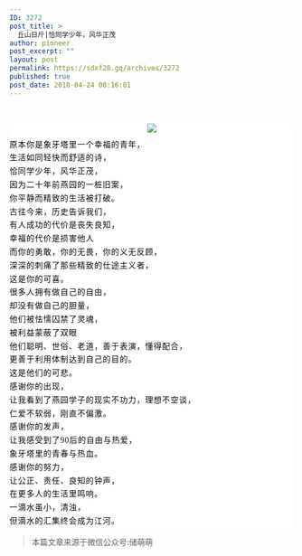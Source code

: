 ```yaml
---
ID: 3272
post_title: >
  丘山日斤|恰同学少年，风华正茂
author: pioneer
post_excerpt: ""
layout: post
permalink: https://sdxf28.gq/archives/3272
published: true
post_date: 2018-04-24 00:16:01
---
```

&nbsp;

<section style="background-color: #ffffff; box-sizing: border-box;"><section class="Powered-by-XIUMI V5" style="box-sizing: border-box;"><section class="" style="text-align: center; margin-top: 10px; margin-bottom: 10px; box-sizing: border-box;"><section class="" style="max-width: 100%; vertical-align: middle; display: inline-block; overflow: hidden !important; box-sizing: border-box;"><img style="vertical-align: middle; max-width: 100%; box-sizing: border-box;" src="https://sdxf28.gq/wp-content/uploads/2018/04/wxsync-19823112225adeb61ca75b81524545052.jpeg" data-ratio="0.6333333" data-w="600" data-src="" data-type="jpeg" /></section></section></section><section class="Powered-by-XIUMI V5" style="box-sizing: border-box;"><section class="" style="margin: 10px 0%; box-sizing: border-box;"><section class="tn-yzk-fuid-text-87528-1524541704607" style="line-height: 1.7; color: #0e0707; text-align: justify; padding: 0px; letter-spacing: 1px; box-sizing: border-box;">
<p style="white-space: normal; margin: 0px; padding: 0px; box-sizing: border-box;"></p>
<p style="white-space: normal; margin: 0px; padding: 0px; box-sizing: border-box;"><span style="font-family: PingFangTC-light; box-sizing: border-box;">原本你是象牙塔里一个幸福的青年，</span></p>
<p style="white-space: normal; margin: 0px; padding: 0px; box-sizing: border-box;"><span style="font-family: PingFangTC-light; box-sizing: border-box;">生活如同轻快而舒适的诗，</span></p>
<p style="white-space: normal; margin: 0px; padding: 0px; box-sizing: border-box;"><span style="font-family: PingFangTC-light; box-sizing: border-box;">恰同学少年，风华正茂，</span></p>
<p style="white-space: normal; margin: 0px; padding: 0px; box-sizing: border-box;"><span style="font-family: PingFangTC-light; box-sizing: border-box;">因为二十年前燕园的一桩旧案，</span></p>
<p style="white-space: normal; margin: 0px; padding: 0px; box-sizing: border-box;"><span style="font-family: PingFangTC-light; box-sizing: border-box;">你平静而精致的生活被打破。</span></p>
<p style="white-space: normal; margin: 0px; padding: 0px; box-sizing: border-box;"></p>
<p style="white-space: normal; margin: 0px; padding: 0px; box-sizing: border-box;"><span style="font-family: PingFangTC-light; box-sizing: border-box;">古往今来，历史告诉我们，</span></p>
<p style="white-space: normal; margin: 0px; padding: 0px; box-sizing: border-box;"><span style="font-family: PingFangTC-light; box-sizing: border-box;">有人成功的代价是丧失良知，</span></p>
<p style="white-space: normal; margin: 0px; padding: 0px; box-sizing: border-box;"><span style="font-family: PingFangTC-light; box-sizing: border-box;">幸福的代价是损害他人</span></p>
<p style="white-space: normal; margin: 0px; padding: 0px; box-sizing: border-box;"><span style="font-family: PingFangTC-light; box-sizing: border-box;">而你的勇敢，你的无畏，你的义无反顾，</span></p>
<p style="white-space: normal; margin: 0px; padding: 0px; box-sizing: border-box;"><span style="font-family: PingFangTC-light; box-sizing: border-box;">深深的刺痛了那些精致的仕途主义者，</span></p>
<p style="white-space: normal; margin: 0px; padding: 0px; box-sizing: border-box;"><span style="font-family: PingFangTC-light; box-sizing: border-box;">这是你的可喜。</span></p>
<p style="white-space: normal; margin: 0px; padding: 0px; box-sizing: border-box;"></p>
<p style="white-space: normal; margin: 0px; padding: 0px; box-sizing: border-box;"><span style="font-family: PingFangTC-light; box-sizing: border-box;">很多人拥有做自己的自由，</span></p>
<p style="white-space: normal; margin: 0px; padding: 0px; box-sizing: border-box;"><span style="font-family: PingFangTC-light; box-sizing: border-box;">却没有做自己的胆量，</span></p>
<p style="white-space: normal; margin: 0px; padding: 0px; box-sizing: border-box;"><span style="font-family: PingFangTC-light; box-sizing: border-box;">他们被怯懦囚禁了灵魂，</span></p>
<p style="white-space: normal; margin: 0px; padding: 0px; box-sizing: border-box;"><span style="font-family: PingFangTC-light; box-sizing: border-box;">被利益蒙蔽了双眼</span></p>
<p style="white-space: normal; margin: 0px; padding: 0px; box-sizing: border-box;"><span style="font-family: PingFangTC-light; box-sizing: border-box;">他们聪明、世俗、老道，善于表演，懂得配合，</span></p>
<p style="white-space: normal; margin: 0px; padding: 0px; box-sizing: border-box;"><span style="font-family: PingFangTC-light; box-sizing: border-box;">更善于利用体制达到自己的目的。</span></p>
<p style="white-space: normal; margin: 0px; padding: 0px; box-sizing: border-box;"><span style="font-family: PingFangTC-light; box-sizing: border-box;">这是他们的可悲。</span></p>
<p style="white-space: normal; margin: 0px; padding: 0px; box-sizing: border-box;"></p>
<p style="white-space: normal; margin: 0px; padding: 0px; box-sizing: border-box;"><span style="font-family: PingFangTC-light; box-sizing: border-box;">感谢你的出现，</span></p>
<p style="white-space: normal; margin: 0px; padding: 0px; box-sizing: border-box;"><span style="font-family: PingFangTC-light; box-sizing: border-box;">让我看到了燕园学子的现实不功力，理想不空谈，</span></p>
<p style="white-space: normal; margin: 0px; padding: 0px; box-sizing: border-box;"><span style="font-family: PingFangTC-light; box-sizing: border-box;">仁爱不软弱，刚直不偏激。</span></p>
<p style="white-space: normal; margin: 0px; padding: 0px; box-sizing: border-box;"></p>
<p style="white-space: normal; margin: 0px; padding: 0px; box-sizing: border-box;"><span style="font-family: PingFangTC-light; box-sizing: border-box;">感谢你的发声，</span></p>
<p style="white-space: normal; margin: 0px; padding: 0px; box-sizing: border-box;"><span style="font-family: PingFangTC-light; box-sizing: border-box;">让我感受到了90后的自由与热爱，</span></p>
<p style="white-space: normal; margin: 0px; padding: 0px; box-sizing: border-box;"><span style="font-family: PingFangTC-light; box-sizing: border-box;">象牙塔里的青春与热血。</span></p>
<p style="white-space: normal; margin: 0px; padding: 0px; box-sizing: border-box;"></p>
<p style="white-space: normal; margin: 0px; padding: 0px; box-sizing: border-box;"><span style="font-family: PingFangTC-light; box-sizing: border-box;">感谢你的努力，</span></p>
<p style="white-space: normal; margin: 0px; padding: 0px; box-sizing: border-box;"><span style="font-family: PingFangTC-light; box-sizing: border-box;">让公正、责任、良知的钟声，</span></p>
<p style="white-space: normal; margin: 0px; padding: 0px; box-sizing: border-box;"><span style="font-family: PingFangTC-light; box-sizing: border-box;">在更多人的生活里鸣响。</span></p>
<p style="white-space: normal; margin: 0px; padding: 0px; box-sizing: border-box;"></p>
<p style="white-space: normal; margin: 0px; padding: 0px; box-sizing: border-box;"><span style="font-family: PingFangTC-light; box-sizing: border-box;">一滴水虽小，清浊，</span></p>
<p style="white-space: normal; margin: 0px; padding: 0px; box-sizing: border-box;"><span style="font-family: PingFangTC-light; box-sizing: border-box;">但滴水的汇集终会成为江河。</span></p>
<p style="white-space: normal; margin: 0px; padding: 0px; box-sizing: border-box;"></p>

</section></section></section></section>
<blockquote>本篇文章来源于微信公众号:储萌萌</blockquote>